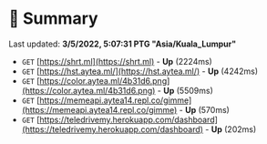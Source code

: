 # 📖 Summary
Last updated: **3/5/2022, 5:07:31 PTG "Asia/Kuala_Lumpur"**

- `GET` [https://shrt.ml](https://shrt.ml) - **Up** (2224ms)
- `GET` [https://hst.aytea.ml/](https://hst.aytea.ml/) - **Up** (4242ms)
- `GET` [https://color.aytea.ml/4b31d6.png](https://color.aytea.ml/4b31d6.png) - **Up** (5509ms)
- `GET` [https://memeapi.aytea14.repl.co/gimme](https://memeapi.aytea14.repl.co/gimme) - **Up** (570ms)
- `GET` [https://teledrivemy.herokuapp.com/dashboard](https://teledrivemy.herokuapp.com/dashboard) - **Up** (202ms)
